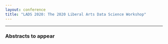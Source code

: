 ```yaml
---
layout: conference
title: "LADS 2020: The 2020 Liberal Arts Data Science Workshop"
---
```



****
### Abstracts to appear
